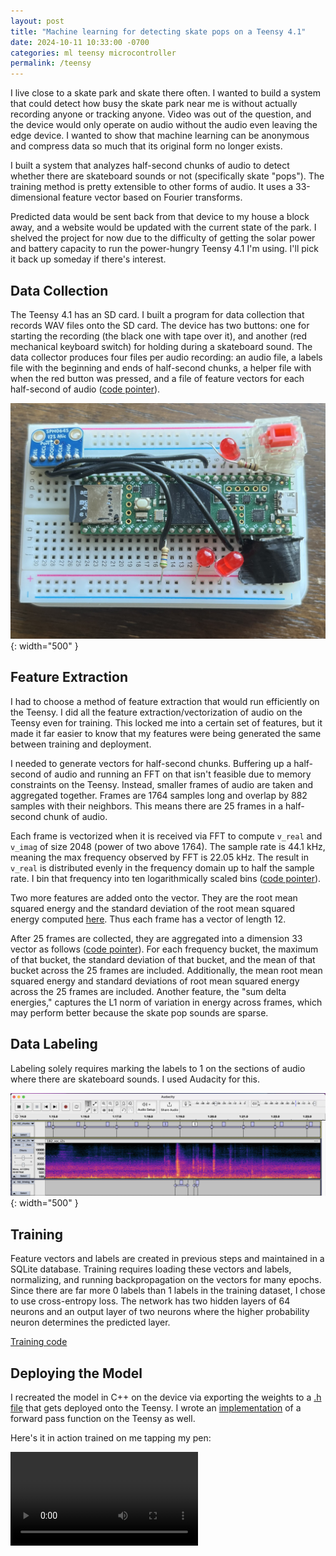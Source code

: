 ```yaml
---
layout: post
title: "Machine learning for detecting skate pops on a Teensy 4.1"
date: 2024-10-11 10:33:00 -0700
categories: ml teensy microcontroller
permalink: /teensy
---
```


I live close to a skate park and skate there often. I wanted to build a system that could detect how busy the skate park near me is without actually recording anyone or tracking anyone. Video was out of the question, and the device would only operate on audio without the audio even leaving the edge device. I wanted to show that machine learning can be anonymous and compress data so much that its original form no longer exists.

I built a system that analyzes half-second chunks of audio to detect whether there are skateboard sounds or not (specifically skate "pops"). The training method is pretty extensible to other forms of audio. It uses a 33-dimensional feature vector based on Fourier transforms.

Predicted data would be sent back from that device to my house a block away, and a website would be updated with the current state of the park. I shelved the project for now due to the difficulty of getting the solar power and battery capacity to run the power-hungry Teensy 4.1 I'm using. I'll pick it back up someday if there's interest.

## Data Collection

The Teensy 4.1 has an SD card. I built a program for data collection that records WAV files onto the SD card. The device has two buttons: one for starting the recording (the black one with tape over it), and another (red mechanical keyboard switch) for holding during a skateboard sound. The data collector produces four files per audio recording: an audio file, a labels file with the beginning and ends of half-second chunks, a helper file with when the red button was pressed, and a file of feature vectors for each half-second of audio ([code pointer](https://github.com/buzaidj/skate-pops/blob/be8aab726e8b471adc390545297363209e8f0a56/teensy/teensy_program/teensy_program.ino#L509)).

![Data collector (and predictor)](/assets/teensy4_1.jpg){: width="500" }

## Feature Extraction

I had to choose a method of feature extraction that would run efficiently on the Teensy. I did all the feature extraction/vectorization of audio on the Teensy even for training. This locked me into a certain set of features, but it made it far easier to know that my features were being generated the same between training and deployment.

I needed to generate vectors for half-second chunks. Buffering up a half-second of audio and running an FFT on that isn't feasible due to memory constraints on the Teensy. Instead, smaller frames of audio are taken and aggregated together. Frames are 1764 samples long and overlap by 882 samples with their neighbors. This means there are 25 frames in a half-second chunk of audio.

Each frame is vectorized when it is received via FFT to compute `v_real` and `v_imag` of size 2048 (power of two above 1764). The sample rate is 44.1 kHz, meaning the max frequency observed by FFT is 22.05 kHz. The result in `v_real` is distributed evenly in the frequency domain up to half the sample rate. I bin that frequency into ten logarithmically scaled bins ([code pointer](https://github.com/buzaidj/skate-pops/blob/be8aab726e8b471adc390545297363209e8f0a56/teensy/teensy_program/teensy_program.ino#L867)).

Two more features are added onto the vector. They are the root mean squared energy and the standard deviation of the root mean squared energy computed [here](https://github.com/buzaidj/skate-pops/blob/be8aab726e8b471adc390545297363209e8f0a56/teensy/teensy_program/teensy_program.ino#L787). Thus each frame has a vector of length 12.

After 25 frames are collected, they are aggregated into a dimension 33 vector as follows ([code pointer](https://github.com/buzaidj/skate-pops/blob/be8aab726e8b471adc390545297363209e8f0a56/teensy/teensy_program/teensy_program.ino#L1047)). For each frequency bucket, the maximum of that bucket, the standard deviation of that bucket, and the mean of that bucket across the 25 frames are included. Additionally, the mean root mean squared energy and standard deviations of root mean squared energy across the 25 frames are included. Another feature, the "sum delta energies," captures the L1 norm of variation in energy across frames, which may perform better because the skate pop sounds are sparse.

## Data Labeling

Labeling solely requires marking the labels to 1 on the sections of audio where there are skateboard sounds. I used Audacity for this.

![Labeling](/assets/labelling.png){: width="500" }

## Training

Feature vectors and labels are created in previous steps and maintained in a SQLite database. Training requires loading these vectors and labels, normalizing, and running backpropagation on the vectors for many epochs. Since there are far more 0 labels than 1 labels in the training dataset, I chose to use cross-entropy loss. The network has two hidden layers of 64 neurons and an output layer of two neurons where the higher probability neuron determines the predicted layer.

[Training code](https://github.com/buzaidj/skate-pops/blob/be8aab726e8b471adc390545297363209e8f0a56/teensy/data_labelled/nn_model.py#L61)

## Deploying the Model

I recreated the model in C++ on the device via exporting the weights to a [.h file](https://github.com/buzaidj/skate-pops/blob/be8aab726e8b471adc390545297363209e8f0a56/teensy/teensy_program/nn_model_params.h) that gets deployed onto the Teensy. I wrote an [implementation](https://github.com/buzaidj/skate-pops/blob/be8aab726e8b471adc390545297363209e8f0a56/teensy/teensy_program/teensy_program.ino#L113) of a forward pass function on the Teensy as well.

Here's it in action trained on me tapping my pen:

<video controls width="300">
  <source src="/assets/detector.mp4" type="video/mp4">
  Your browser does not support the video tag.
</video>
